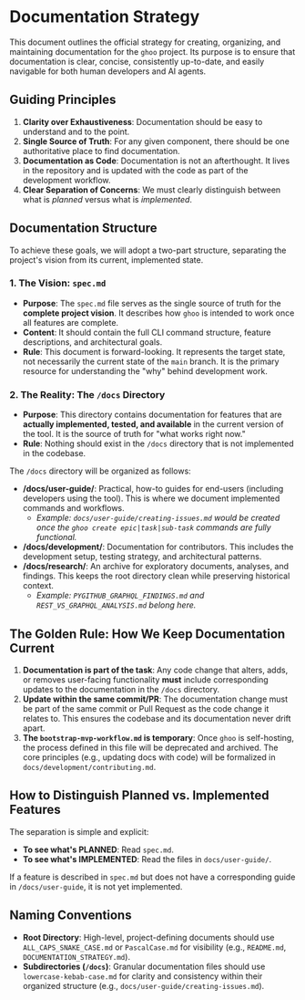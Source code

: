 # Documentation Strategy

This document outlines the official strategy for creating, organizing, and maintaining documentation for the `ghoo` project. Its purpose is to ensure that documentation is clear, concise, consistently up-to-date, and easily navigable for both human developers and AI agents.

## Guiding Principles

1.  **Clarity over Exhaustiveness**: Documentation should be easy to understand and to the point.
2.  **Single Source of Truth**: For any given component, there should be one authoritative place to find documentation.
3.  **Documentation as Code**: Documentation is not an afterthought. It lives in the repository and is updated with the code as part of the development workflow.
4.  **Clear Separation of Concerns**: We must clearly distinguish between what is *planned* versus what is *implemented*.

## Documentation Structure

To achieve these goals, we will adopt a two-part structure, separating the project's vision from its current, implemented state.

### 1. The Vision: `spec.md`

-   **Purpose**: The `spec.md` file serves as the single source of truth for the **complete project vision**. It describes how `ghoo` is intended to work once all features are complete.
-   **Content**: It should contain the full CLI command structure, feature descriptions, and architectural goals.
-   **Rule**: This document is forward-looking. It represents the target state, not necessarily the current state of the `main` branch. It is the primary resource for understanding the "why" behind development work.

### 2. The Reality: The `/docs` Directory

-   **Purpose**: This directory contains documentation for features that are **actually implemented, tested, and available** in the current version of the tool. It is the source of truth for "what works right now."
-   **Rule**: Nothing should exist in the `/docs` directory that is not implemented in the codebase.

The `/docs` directory will be organized as follows:

-   **/docs/user-guide/**: Practical, how-to guides for end-users (including developers using the tool). This is where we document implemented commands and workflows.
    -   *Example: `docs/user-guide/creating-issues.md` would be created once the `ghoo create epic|task|sub-task` commands are fully functional.*
-   **/docs/development/**: Documentation for contributors. This includes the development setup, testing strategy, and architectural patterns.
-   **/docs/research/**: An archive for exploratory documents, analyses, and findings. This keeps the root directory clean while preserving historical context.
    -   *Example: `PYGITHUB_GRAPHQL_FINDINGS.md` and `REST_VS_GRAPHQL_ANALYSIS.md` belong here.*

## The Golden Rule: How We Keep Documentation Current

1.  **Documentation is part of the task**: Any code change that alters, adds, or removes user-facing functionality **must** include corresponding updates to the documentation in the `/docs` directory.
2.  **Update within the same commit/PR**: The documentation change must be part of the same commit or Pull Request as the code change it relates to. This ensures the codebase and its documentation never drift apart.
3.  **The `bootstrap-mvp-workflow.md` is temporary**: Once `ghoo` is self-hosting, the process defined in this file will be deprecated and archived. The core principles (e.g., updating docs with code) will be formalized in `docs/development/contributing.md`.

## How to Distinguish Planned vs. Implemented Features

The separation is simple and explicit:

-   **To see what's PLANNED**: Read `spec.md`.
-   **To see what's IMPLEMENTED**: Read the files in `docs/user-guide/`.

If a feature is described in `spec.md` but does not have a corresponding guide in `/docs/user-guide`, it is not yet implemented.

## Naming Conventions

-   **Root Directory**: High-level, project-defining documents should use `ALL_CAPS_SNAKE_CASE.md` or `PascalCase.md` for visibility (e.g., `README.md`, `DOCUMENTATION_STRATEGY.md`).
-   **Subdirectories (`/docs`)**: Granular documentation files should use `lowercase-kebab-case.md` for clarity and consistency within their organized structure (e.g., `docs/user-guide/creating-issues.md`).
